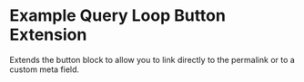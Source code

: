 # Example Query Loop Button Extension

Extends the button block to allow you to link directly to the permalink or to a custom meta field.
